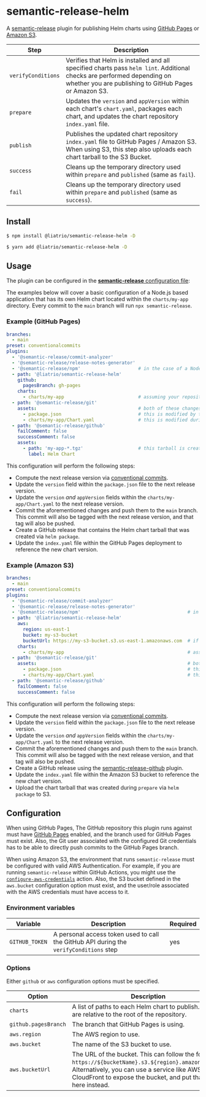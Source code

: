 # semantic-release-helm

A [semantic-release](https://github.com/semantic-release/semantic-release) plugin for publishing Helm charts
using [GitHub Pages][github-pages] or [Amazon S3](https://aws.amazon.com/s3/).

| Step               | Description                                                                                                                                                                      |
|--------------------|----------------------------------------------------------------------------------------------------------------------------------------------------------------------------------|
| `verifyConditions` | Verifies that Helm is installed and all specified charts pass `helm lint`. Additional checks are performed depending on whether you are publishing to GitHub Pages or Amazon S3. |
| `prepare`          | Updates the `version` and `appVersion` within each chart's `chart.yaml`, packages each chart, and updates the chart repository `index.yaml` file.                                |
| `publish`          | Publishes the updated chart repository `index.yaml` file to GitHub Pages / Amazon S3. When using S3, this step also uploads each chart tarball to the S3 Bucket.                 |
| `success`          | Cleans up the temporary directory used within `prepare` and `published` (same as `fail`).                                                                                        |
| `fail`             | Cleans up the temporary directory used within `prepare` and `published` (same as `success`).                                                                                     |

## Install

```bash
$ npm install @liatrio/semantic-release-helm -D
```

```bash
$ yarn add @liatrio/semantic-release-helm -D
```

## Usage

The plugin can be configured in the
[**semantic-release** configuration file](https://github.com/semantic-release/semantic-release/blob/master/docs/usage/configuration.md#configuration):

The examples below will cover a basic configuration of a Node.js based application that has its own Helm chart located within
the `charts/my-app` directory. Every commit to the `main` branch will run `npx semantic-release`.

### Example (GitHub Pages)

```yaml
branches:
  - main
preset: conventionalcommits
plugins:
  - '@semantic-release/commit-analyzer'
  - '@semantic-release/release-notes-generator'
  - '@semantic-release/npm'                     # in the case of a Node.js app, automatically update the `version` field within `package.json`
  - path: '@liatrio/semantic-release-helm'
    github:
      pagesBranch: gh-pages
    charts:
      - charts/my-app                           # assuming your repository has a `charts` folder with a single chart called `my-app`
  - path: '@semantic-release/git'
    assets:                                     # both of these changes should be committed back to the main branch
      - package.json                            # this is modified by the npm plugin, remove this if you aren't using the npm plugin
      - charts/my-app/Chart.yaml                # this is modified during the `prepare` step of the helm plugin 
  - path: '@semantic-release/github'
    failComment: false
    successComment: false
    assets:
      - path: 'my-app-*.tgz'                    # this tarball is created via `helm package` during the `prepare` step of the helm plugin. this must be uploaded to GitHub as a release asset
        label: Helm Chart
```

This configuration will perform the following steps:

- Compute the next release version via [conventional commits](https://www.conventionalcommits.org/en/v1.0.0/).
- Update the `version` field within the `package.json` file to the next release version.
- Update the `version` _and_ `appVersion` fields within the `charts/my-app/Chart.yaml` to the next release version.
- Commit the aforementioned changes and push them to the `main` branch. This commit will also be tagged with the next
  release version, and that tag will also be pushed.
- Create a GitHub release that contains the Helm chart tarball that was created via `helm package`.
- Update the `index.yaml` file within the GitHub Pages deployment to reference the new chart version.

### Example (Amazon S3)

```yaml
branches:
  - main
preset: conventionalcommits
plugins:
  - '@semantic-release/commit-analyzer'
  - '@semantic-release/release-notes-generator'
  - '@semantic-release/npm'                                       # in the case of a Node.js app, automatically update the `version` field within `package.json`
  - path: '@liatrio/semantic-release-helm'
    aws:
      region: us-east-1
      bucket: my-s3-bucket
      bucketUrl: https://my-s3-bucket.s3.us-east-1.amazonaws.com  # if your s3 bucket is sitting behind AWS CloudFront, this can be updated to use that URL instead
    charts:
      - charts/my-app                                             # assuming your repository has a `charts` folder with a single chart called `my-app`
  - path: '@semantic-release/git'
    assets:                                                       # both of these changes should be committed back to the main branch
      - package.json                                              # this is modified by the npm plugin, remove this if you aren't using the npm plugin
      - charts/my-app/Chart.yaml                                  # this is modified during the `prepare` step of the helm plugin 
  - path: '@semantic-release/github'
    failComment: false
    successComment: false
```

This configuration will perform the following steps:

- Compute the next release version via [conventional commits](https://www.conventionalcommits.org/en/v1.0.0/).
- Update the `version` field within the `package.json` file to the next release version.
- Update the `version` _and_ `appVersion` fields within the `charts/my-app/Chart.yaml` to the next release version.
- Commit the aforementioned changes and push them to the `main` branch. This commit will also be tagged with the next
  release version, and that tag will also be pushed.
- Create a GitHub release using the [semantic-release-github](https://github.com/semantic-release/github) plugin.
- Update the `index.yaml` file within the Amazon S3 bucket to reference the new chart version.
- Upload the chart tarball that was created during `prepare` via `helm package` to S3.

## Configuration

When using GitHub Pages, The GitHub repository this plugin runs against must have [GitHub Pages][github-pages] enabled, and the branch used for
GitHub Pages must exist. Also, the Git user associated with the configured Git credentials has to be able to directly push commits to the GitHub Pages
branch.

When using Amazon S3, the environment that runs `semantic-release` must be configured with valid AWS Authentication. For example,
if you are running `semantic-release` within GitHub Actions, you might use the [`configure-aws-credentials`](https://github.com/aws-actions/configure-aws-credentials)
action. Also, the S3 bucket defined in the `aws.bucket` configuration option must exist, and the user/role associated with
the AWS credentials must have access to it.

### Environment variables

| Variable       | Description                                                                            | Required |
|----------------|----------------------------------------------------------------------------------------|----------|
| `GITHUB_TOKEN` | A personal access token used to call the GitHub API during the `verifyConditions` step | yes      |

### Options

Either `github` or `aws` configuration options must be specified. 

| Option               | Description                                                                                                                                                                                                            |
|----------------------|------------------------------------------------------------------------------------------------------------------------------------------------------------------------------------------------------------------------|
| `charts`             | A list of paths to each Helm chart to publish. Paths are relative to the root of the repository.                                                                                                                       |
| `github.pagesBranch` | The branch that GitHub Pages is using.                                                                                                                                                                                 |
| `aws.region`         | The AWS region to use.                                                                                                                                                                                                 |
| `aws.bucket`         | The name of the S3 bucket to use.                                                                                                                                                                                      |
| `aws.bucketUrl`      | The URL of the bucket. This can follow the format of `https://${bucketName}.s3.${region}.amazonaws.com`. Alternatively, you can use a service like AWS CloudFront to expose the bucket, and put that URL here instead. |

[github-pages]: https://pages.github.com/

